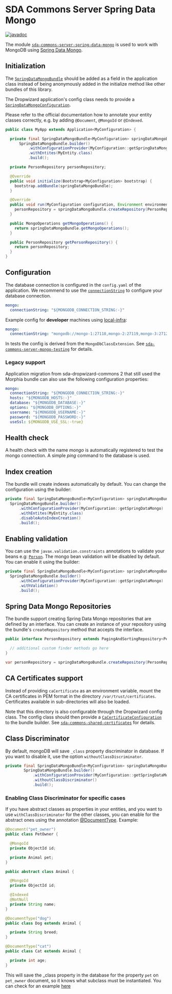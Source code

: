 # SDA Commons Server Spring Data Mongo

[![javadoc](https://javadoc.io/badge2/org.sdase.commons/sda-commons-server-spring-data-mongo/javadoc.svg)](https://javadoc.io/doc/org.sdase.commons/sda-commons-server-spring-data-mongo)

The module [`sda-commons-server-spring-data-mongo`](./README.md) is used to work
with MongoDB using [Spring Data Mongo](https://docs.spring.io/spring-data/mongodb/docs/current/reference/html/).

## Initialization

The [`SpringDataMongoBundle`](./src/main/java/org/sdase/commons/server/spring/data/mongo/SpringDataMongoBundle.java)
should be added as a field in the application class instead of being anonymously added in the initialize
method like other bundles of this library.

The Dropwizard application's config class needs to provide a
[`SpringDataMongoConfiguration`](./src/main/java/org/sdase/commons/server/spring/data/mongo/SpringDataMongoConfiguration.java).

Please refer to the official documentation how to annotate your entity classes correctly, e.g. by
adding `@Document`, `@MongoId` or `@Indexed`.

```java
public class MyApp extends Application<MyConfiguration> {

  private final SpringDataMongoBundle<MyConfiguration> springDataMongoBundle =
      SpringDataMongoBundle.builder()
          .withConfigurationProvider(MyConfiguration::getSpringDataMongo)
          .withEntites(MyEntity.class)
          .build();

  private PersonRepository personRepository;

  @Override
  public void initialize(Bootstrap<MyConfiguration> bootstrap) {
    bootstrap.addBundle(springDataMongoBundle);
  }

  @Override
  public void run(MyConfiguration configuration, Environment environment) {
    personRepository = springDataMongoBundle.createRepository(PersonRepository.class);
  }

  public MongoOperations getMongoOperations() {
    return springDataMongoBundle.getMongoOperations();
  }

  public PersonRepository getPersonRepository() {
    return personRepository;
  }
}
```

## Configuration

The database connection is configured in the `config.yaml` of the application. We recommend to use 
the [`connectionString`](https://www.mongodb.com/docs/manual/reference/connection-string/) to 
configure your database connection.

```yaml
mongo:
  connectionString: "${MONGODB_CONNECTION_STRING:-}"
```

Example config for **developer** machines using [local-infra](https://github.com/SDA-SE/local-infra):
```yaml
mongo:
  connectionString: "mongodb://mongo-1:27118,mongo-2:27119,mongo-3:27120/myAppName?replicaSet=sda-replica-set-1"
```

In tests the config is derived from the `MongoDbClassExtension`. See
[`sda-commons-server-mongo-testing`](../sda-commons-server-mongo-testing/README.md) for details.

### Legacy support

Application migration from sda-dropwizard-commons 2 that still used the Morphia bundle can also
use the following configuration properties:

```yaml
mongo:
  connectionString: "${MONGODB_CONNECTION_STRING:-}"
  hosts: "${MONGODB_HOSTS:-}"
  database: "${MONGODB_DATABASE:-}"
  options: "${MONGODB_OPTIONS:-}"
  username: "${MONGODB_USERNAME:-}"
  password: "${MONGODB_PASSWORD:-}"
  useSsl: ${MONGODB_USE_SSL:-true}
```

## Health check

A health check with the name _mongo_ is automatically registered to test the mongo connection.
A simple _ping_ command to the database is used.

## Index creation

The bundle will create indexes automatically by default. You can change the configuration using
the builder:

```java
private final SpringDataMongoBundle<MyConfiguration> springDataMongoBundle =
  SpringDataMongoBundle.builder()
      .withConfigurationProvider(MyConfiguration::getSpringDataMongo)
      .withEntites(MyEntity.class)
      .disableAutoIndexCreation()
      .build();
```

## Enabling validation
You can use the `javax.validation.constraints` annotations to validate your beans e.g: [`Person`](./src/test/java/org/sdase/commons/server/spring/data/mongo/example/model/Person.java).
The mongo bean validation will be disabled by default. You can enable it using the builder:

```java
private final SpringDataMongoBundle<MyConfiguration> springDataMongoBundle =
  SpringDataMongoBundle.builder()
      .withConfigurationProvider(MyConfiguration::getSpringDataMongo)
      .withValidation()
      .build();
```

## Spring Data Mongo Repositories

The bundle support creating Spring Data Mongo repositories that are defined by an interface. You
can create an instance of your repository using the bundle's `createRepository` method that
accepts the interface.

```java
public interface PersonRepository extends PagingAndSortingRepository<Person, ObjectId> {

  // additional custom finder methods go here
}
```

```java
var personRepository = springDataMongoBundle.createRepository(PersonRepository.class);
```

## CA Certificates support

Instead of providing `caCertificate` as an environment variable, mount the CA certificates in PEM format
in the directory `/var/trust/certificates`. Certificates available in sub-directories will also be loaded.

Note that this directory is also configurable through the Dropwizard config class. The config class should then provide a
[`CaCertificateConfiguration`](../sda-commons-shared-certificates/src/main/java/org/sdase/commons/shared/certificates/ca/CaCertificateConfiguration.java)
to the bundle builder. See [`sda-commons-shared-certificates`](../sda-commons-shared-certificates/README.md) for details.

## Class Discriminator
By default, mongoDB will save `_class` property discriminator in database.
If you want to disable it, use the option `withoutClassDiscriminator`. 

```java
private final SpringDataMongoBundle<MyConfiguration> springDataMongoBundle =
        SpringDataMongoBundle.builder()
            .withConfigurationProvider(MyConfiguration::getSpringDataMongo)
            .withoutClassDiscriminator()
            .build();
```

### Enabling Class Discriminator for specific cases
If you have abstract classes as properties in your entities, and you want to use `withClassDiscriminator` for the other classes, you can enable for the abstract ones using the annotation [@DocumentType](./src/main/java/org/sdase/commons/server/spring/data/mongo/annotation/DocumentType.java).
Example:

```java
@Document("pet_owner")
public class PetOwner {

  @MongoId
  private ObjectId id;

  private Animal pet;
}

public abstract class Animal {

  @MongoId
  private ObjectId id;

  @Indexed
  @NotNull
  private String name;
}

@DocumentType("dog")
public class Dog extends Animal {

  private String breed;
}

@DocumentType("cat")
public class Cat extends Animal {

  private int age;
}
```
This will save the _class property in the database for the property `pet` on `pet_owner` document, so it knows what subclass must be instantiated.
You can check for an example [here](./src/test/java/org/sdase/commons/server/spring/data/mongo/SpringDataMongoBundleClassDiscriminatorIT.java)